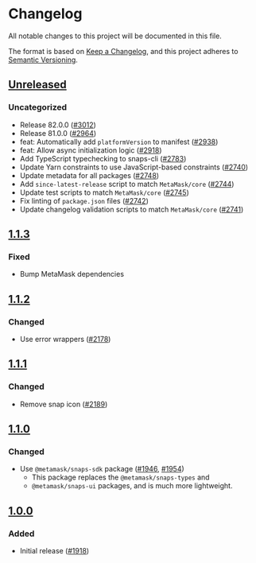 # Changelog

All notable changes to this project will be documented in this file.

The format is based on [Keep a Changelog](https://keepachangelog.com/en/1.0.0/),
and this project adheres to [Semantic Versioning](https://semver.org/spec/v2.0.0.html).

## [Unreleased]

### Uncategorized

- Release 82.0.0 ([#3012](https://github.com/MetaMask/snaps-skunkworks.git/pull/3012))
- Release 81.0.0 ([#2964](https://github.com/MetaMask/snaps-skunkworks.git/pull/2964))
- feat: Automatically add `platformVersion` to manifest ([#2938](https://github.com/MetaMask/snaps-skunkworks.git/pull/2938))
- feat: Allow async initialization logic ([#2918](https://github.com/MetaMask/snaps-skunkworks.git/pull/2918))
- Add TypeScript typechecking to snaps-cli ([#2783](https://github.com/MetaMask/snaps-skunkworks.git/pull/2783))
- Update Yarn constraints to use JavaScript-based constraints ([#2740](https://github.com/MetaMask/snaps-skunkworks.git/pull/2740))
- Update metadata for all packages ([#2748](https://github.com/MetaMask/snaps-skunkworks.git/pull/2748))
- Add `since-latest-release` script to match `MetaMask/core` ([#2744](https://github.com/MetaMask/snaps-skunkworks.git/pull/2744))
- Update test scripts to match `MetaMask/core` ([#2745](https://github.com/MetaMask/snaps-skunkworks.git/pull/2745))
- Fix linting of `package.json` files ([#2742](https://github.com/MetaMask/snaps-skunkworks.git/pull/2742))
- Update changelog validation scripts to match `MetaMask/core` ([#2741](https://github.com/MetaMask/snaps-skunkworks.git/pull/2741))

## [1.1.3]

### Fixed

- Bump MetaMask dependencies

## [1.1.2]

### Changed

- Use error wrappers ([#2178](https://github.com/MetaMask/snaps/pull/2178))

## [1.1.1]

### Changed

- Remove snap icon ([#2189](https://github.com/MetaMask/snaps/pull/2189))

## [1.1.0]

### Changed

- Use `@metamask/snaps-sdk` package ([#1946](https://github.com/MetaMask/snaps/pull/1946), [#1954](https://github.com/MetaMask/snaps/pull/1954))
  - This package replaces the `@metamask/snaps-types` and
  - `@metamask/snaps-ui` packages, and is much more lightweight.

## [1.0.0]

### Added

- Initial release ([#1918](https://github.com/MetaMask/snaps/pull/1918))

[Unreleased]: https://github.com/MetaMask/snaps-skunkworks.git/compare/@metamask/home-page-example-snap@1.1.3...HEAD
[1.1.3]: https://github.com/MetaMask/snaps-skunkworks.git/compare/@metamask/home-page-example-snap@1.1.2...@metamask/home-page-example-snap@1.1.3
[1.1.2]: https://github.com/MetaMask/snaps-skunkworks.git/compare/@metamask/home-page-example-snap@1.1.1...@metamask/home-page-example-snap@1.1.2
[1.1.1]: https://github.com/MetaMask/snaps-skunkworks.git/compare/@metamask/home-page-example-snap@1.1.0...@metamask/home-page-example-snap@1.1.1
[1.1.0]: https://github.com/MetaMask/snaps-skunkworks.git/compare/@metamask/home-page-example-snap@1.0.0...@metamask/home-page-example-snap@1.1.0
[1.0.0]: https://github.com/MetaMask/snaps-skunkworks.git/releases/tag/@metamask/home-page-example-snap@1.0.0
